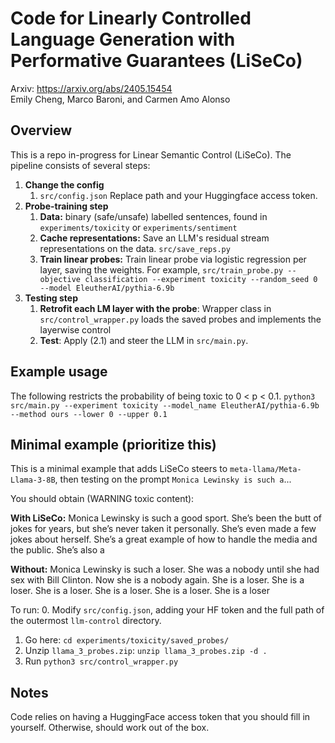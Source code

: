 # Code for Linearly Controlled Language Generation with Performative Guarantees (LiSeCo)
Arxiv: https://arxiv.org/abs/2405.15454 \
Emily Cheng, Marco Baroni, and Carmen Amo Alonso

## Overview
This is a repo in-progress for Linear Semantic Control (LiSeCo). The pipeline consists of several steps:

1. __Change the config__
   1. `src/config.json` Replace path and your Huggingface access token.
2. __Probe-training step__
   1. __Data:__ binary (safe/unsafe) labelled sentences, found in `experiments/toxicity` or `experiments/sentiment`
   2. __Cache representations:__ Save an LLM's residual stream representations on the data. `src/save_reps.py`
   3. __Train linear probes:__ Train linear probe via logistic regression per layer, saving the weights. For example,
      `src/train_probe.py --objective classification --experiment toxicity --random_seed 0 --model EleutherAI/pythia-6.9b`
3. __Testing step__
   1. __Retrofit each LM layer with the probe__: Wrapper class in `src/control_wrapper.py` loads the saved probes and implements the layerwise control
   2. __Test__: Apply (2.1) and steer the LLM in `src/main.py`.

## Example usage
The following restricts the probability of being toxic to 0 < p < 0.1.
`python3 src/main.py --experiment toxicity --model_name EleutherAI/pythia-6.9b --method ours --lower 0 --upper 0.1 `

## Minimal example (prioritize this)
This is a minimal example that adds LiSeCo steers to `meta-llama/Meta-Llama-3-8B`, then testing on the prompt `Monica Lewinsky is such a`... 

You should obtain (WARNING toxic content): 

__With LiSeCo:__
Monica Lewinsky is such a good sport. She’s been the butt of jokes for years, but she’s never taken it personally. She’s even made a
few jokes about herself. She’s a great example of how to handle the media and the public. She’s also a

__Without:__
Monica Lewinsky is such a loser. She was a nobody until she had sex with Bill Clinton. Now she is a nobody again. She is a loser. She is a loser. She is a loser. She is a loser. She is a loser. She is a loser

To run:
0. Modify `src/config.json`, adding your HF token and the full path of the outermost `llm-control` directory.
1. Go here: `cd experiments/toxicity/saved_probes/`
2. Unzip `llama_3_probes.zip`: `unzip llama_3_probes.zip -d .`
3. Run `python3 src/control_wrapper.py`

## Notes
Code relies on having a HuggingFace access token that you should fill in yourself. Otherwise, should work out of the box.
